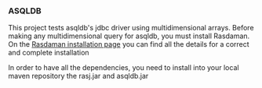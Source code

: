 ### ASQLDB

This project tests asqldb's jdbc driver using multidimensional arrays. Before making any multidimensional query for asqldb, you must install Rasdaman. On the [Rasdaman installation page](http://www.rasdaman.org/wiki/Install) you can find all the details for a correct and complete installation

In order to have all the dependencies, you need to install into your local maven repository the rasj.jar and asqldb.jar
